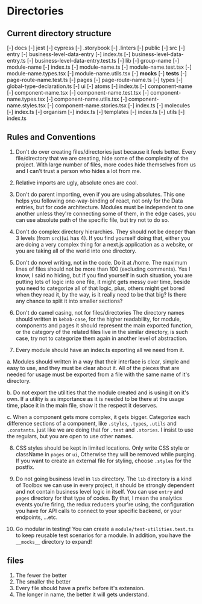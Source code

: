 # Directories

## Current directory structure
[-] docs
[-] jest
[-] cypress
[-] .storybook
[-] .linters
[-] public
[-] src
  [-] entry
    [-] business-level-data-entry
      [-] index.ts
      [-] business-level-data-entry.ts
      [-] business-level-data-entry.test.ts
  [-] lib 
    [-] group-name
    [-] module-name
      [-] index.ts
      [-] module-name.ts
      [-] module-name.test.tsx
      [-] module-name.types.tsx
      [-] module-name.utils.tsx
  [-] __mocks__
  [-] __tests__
    [-] page-route-name.test.ts
  [-] pages
    [-] page-route-name.ts
  [-] types
    [-] global-type-declaration.ts
  [-] ui
    [-] atoms
      [-] index.ts
      [-] component-name
        [-] component-name.tsx
        [-] component-name.test.tsx
        [-] component-name.types.tsx
        [-] component-name.utils.tsx
        [-] component-name.styles.tsx
        [-] component-name.stories.tsx
        [-] index.ts
    [-] molecules
      [-] index.ts
    [-] organism
      [-] index.ts
    [-] templates
      [-] index.ts
    [-] utils
      [-] index.ts

## Rules and Conventions

1. Don't do over creating files/directories just because it feels better.
  Every file/directory that we are creating, hide some of the complexity of the project. With large number of files, more codes hide themselves from us and I can't trust a person who hides a lot from me.

2. Relative imports are ugly, absolute ones are cool.

3. Don't do parent importing, even if you are using absolutes.
  This one helps you following one-way-binding of react, not only for the Data entries, but for code architecture. Modules must be independent to one another unless they're connecting some of them, in the edge cases, you can use absolute path of the specific file, but try not to do so.
  
4. Don't do complex directory hierarchies.
  They should not be deeper than 3 levels (from `src`)(`ui` has 4). If you find yourself doing that, either you are doing a very complex thing for a next.js application as a website, or you are taking all of the world into one directory.

5. Don't do novel writing, not in the code. Do it at /home.
  The maximum lines of files should not be more than 100 (excluding comments). Yes I know, I said no hiding, but if you find yourself in such situation, you are putting lots of logic into one file, it might gets messy over time, beside you need to categorize all of that logic, plus, others might get bored when they read it, by the way, is it really need to be that big? Is there any chance to split it into smaller sections?

6. Don't do camel casing, not for files/directories
  The directory names should written in `kebab-case`, for the higher readability, for module, components and pages it should represent the main exported function, or the category of the related files live in the similar directory, is such case, try not to categorize them again in another level of abstraction.

7. Every module should have an index.ts exporting all we need from it.
  
  a. Modules should written in a way that their interface is clear, simple and easy to use, and they must be clear about it. All of the pieces that are needed for usage must be exported from a file with the same name of it's directory. 
  
  b. Do not export the utilities that the module created and is using it on it's own. If a utility is as importance as it is needed to be there at the usage time, place it in the main file, show it the respect it deserves.

  c. When a component gets more complex, it gets bigger. Categorize each difference sections of a component, like `.styles`, `.types`, `.utils` and `.constants`. just like we are doing that for `.test` and `.stories`. I insist to use the regulars, but you are open to use other names.

8. CSS styles should be kept in limited locations.
  Only write CSS style or className in `pages` or `ui`, Otherwise they will be removed while purging. If you want to create an external file for styling, choose `.styles` for the postfix.

9. Do not going business level in `lib` directory. 
  The `lib` directory is a kind of Toolbox we can use in every project, it should be strongly dependent and not contain business level logic in itself. You can use `entry` and `pages` directory for that type of codes.
  By that, I mean the analytics events you're firing, the redux reducers your're using, the configuration you have for API calls to connect to your specific backend, or your endpoints, ...etc.

10. Go modular in testing!
  You can create a `module/test-utilities.test.ts` to keep reusable test scenarios for a module. In addition, you have the `__mocks__` directory to expand!























## files
1. The fewer the better
2. The smaller the better
3. Every file should have a prefix before it's extension.
2. The longer in name, the better it will gets understand. 